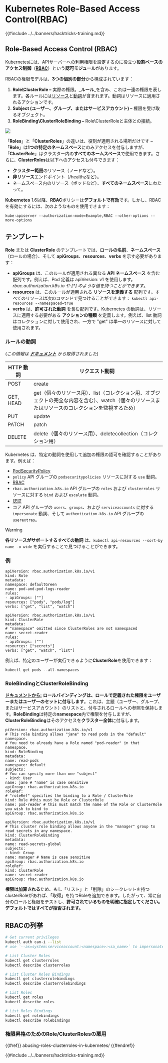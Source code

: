 # Kubernetes Role-Based Access Control(RBAC)

{{#include ../../banners/hacktricks-training.md}}

## Role-Based Access Control (RBAC)

Kubernetesには、APIサーバーへの利用権限を設定するのに役立つ**役割ベースのアクセス制御**（[**RBAC**](https://kubernetes.io/docs/reference/access-authn-authz/rbac/)）という**認可モジュール**があります。

RBACの権限モデルは、**3つの個別の部分**から構成されています：

1. **Role\ClusterRole ­–** 実際の権限。_**ルール**_を含み、これは一連の権限を表します。各ルールには[リソース](https://kubernetes.io/docs/reference/kubectl/overview/#resource-types)と[動詞](https://kubernetes.io/docs/reference/access-authn-authz/authorization/#determine-the-request-verb)が含まれます。動詞はリソースに適用されるアクションです。
2. **Subject (ユーザー、グループ、またはサービスアカウント) –** 権限を受け取るオブジェクト。
3. **RoleBinding\ClusterRoleBinding –** Role\ClusterRoleと主体との接続。

![](https://www.cyberark.com/wp-content/uploads/2018/12/rolebiding_serviceaccount_and_role-1024x551.png)

「**Roles**」と「**ClusterRoles**」の違いは、役割が適用される場所だけです – 「**Role**」は**1つの特定のネームスペース**にのみアクセスを付与しますが、「**ClusterRole**」はクラスター内の**すべてのネームスペース**で使用できます。さらに、**ClusterRoles**は以下へのアクセスも付与できます：

- **クラスター範囲**のリソース（ノードなど）。
- **非リソース**エンドポイント（/healthzなど）。
- ネームスペース内のリソース（ポッドなど）、**すべてのネームスペース**にわたって。

**Kubernetes** 1.6以降、**RBAC**ポリシーは**デフォルトで有効**です。しかし、RBACを有効にするには、次のようなものを使用できます：
```
kube-apiserver --authorization-mode=Example,RBAC --other-options --more-options
```
## テンプレート

**Role** または **ClusterRole** のテンプレートでは、**ロールの名前**、**ネームスペース**（ロールの場合）、そして **apiGroups**、**resources**、**verbs** を示す必要があります：

- **apiGroups** は、このルールが適用される異なる **API ネームスペース** を含む配列です。例えば、Pod 定義は apiVersion: v1 を使用します。_rbac.authorization.k8s.io や \[\*] のような値を持つことができます_。
- **resources** は、このルールが適用される **リソースを定義する** 配列です。すべてのリソースは次のコマンドで見つけることができます： `kubectl api-resources --namespaced=true`
- **verbs** は、**許可された動詞** を含む配列です。Kubernetes の動詞は、リソースに適用する必要がある **アクションの種類** を定義します。例えば、list 動詞はコレクションに対して使用され、一方で "get" は単一のリソースに対して使用されます。

### ルールの動詞

(_この情報は_ [_**ドキュメント**_](https://kubernetes.io/docs/reference/access-authn-authz/authorization/#determine-the-request-verb) _から取得されました_)

| HTTP 動詞 | リクエスト動詞                                                                                                                                                  |
| --------- | ------------------------------------------------------------------------------------------------------------------------------------------------------------- |
| POST      | create                                                                                                                                                        |
| GET, HEAD | get（個々のリソース用）、list（コレクション用、オブジェクトの完全な内容を含む）、watch（個々のリソースまたはリソースのコレクションを監視するため） |
| PUT       | update                                                                                                                                                        |
| PATCH     | patch                                                                                                                                                         |
| DELETE    | delete（個々のリソース用）、deletecollection（コレクション用）                                                                                         |

Kubernetes は、特定の動詞を使用して追加の権限の認可を確認することがあります。例えば：

- [PodSecurityPolicy](https://kubernetes.io/docs/concepts/policy/pod-security-policy/)
- `policy` API グループの `podsecuritypolicies` リソースに対する `use` 動詞。
- [RBAC](https://kubernetes.io/docs/reference/access-authn-authz/rbac/#privilege-escalation-prevention-and-bootstrapping)
- `rbac.authorization.k8s.io` API グループの `roles` および `clusterroles` リソースに対する `bind` および `escalate` 動詞。
- [認証](https://kubernetes.io/docs/reference/access-authn-authz/authentication/)
- コア API グループの `users`、`groups`、および `serviceaccounts` に対する `impersonate` 動詞、そして `authentication.k8s.io` API グループの `userextras`。

> [!WARNING]
> **各リソースがサポートするすべての動詞** は、`kubectl api-resources --sort-by name -o wide` を実行することで見つけることができます。

### 例
```yaml:Role
apiVersion: rbac.authorization.k8s.io/v1
kind: Role
metadata:
namespace: defaultGreen
name: pod-and-pod-logs-reader
rules:
- apiGroups: [""]
resources: ["pods", "pods/log"]
verbs: ["get", "list", "watch"]
```

```yaml:ClusterRole
apiVersion: rbac.authorization.k8s.io/v1
kind: ClusterRole
metadata:
# "namespace" omitted since ClusterRoles are not namespaced
name: secret-reader
rules:
- apiGroups: [""]
resources: ["secrets"]
verbs: ["get", "watch", "list"]
```
例えば、特定のユーザーが実行できるように**ClusterRole**を使用できます：
```
kubectl get pods --all-namespaces
```
### **RoleBindingとClusterRoleBinding**

[**ドキュメントから:**](https://kubernetes.io/docs/reference/access-authn-authz/rbac/#rolebinding-and-clusterrolebinding) **ロールバインディングは、ロールで定義された権限をユーザーまたはユーザーのセットに付与します**。これは、主題（ユーザー、グループ、またはサービスアカウント）のリストと、付与されるロールへの参照を保持します。**RoleBinding**は特定の**namespace**内で権限を付与しますが、**ClusterRoleBinding**はそのアクセスを**クラスター全体**に付与します。
```yaml:RoleBinding
piVersion: rbac.authorization.k8s.io/v1
# This role binding allows "jane" to read pods in the "default" namespace.
# You need to already have a Role named "pod-reader" in that namespace.
kind: RoleBinding
metadata:
name: read-pods
namespace: default
subjects:
# You can specify more than one "subject"
- kind: User
name: jane # "name" is case sensitive
apiGroup: rbac.authorization.k8s.io
roleRef:
# "roleRef" specifies the binding to a Role / ClusterRole
kind: Role #this must be Role or ClusterRole
name: pod-reader # this must match the name of the Role or ClusterRole you wish to bind to
apiGroup: rbac.authorization.k8s.io
```

```yaml:ClusterRoleBinding
apiVersion: rbac.authorization.k8s.io/v1
# This cluster role binding allows anyone in the "manager" group to read secrets in any namespace.
kind: ClusterRoleBinding
metadata:
name: read-secrets-global
subjects:
- kind: Group
name: manager # Name is case sensitive
apiGroup: rbac.authorization.k8s.io
roleRef:
kind: ClusterRole
name: secret-reader
apiGroup: rbac.authorization.k8s.io
```
**権限は加算される**ため、もし「リスト」と「削除」のシークレットを持つclusterRoleがあれば、「取得」を持つRoleを追加できます。したがって、常に自分のロールと権限をテストし、**許可されているものを明確に指定してください。デフォルトではすべてが拒否されます。**

## **RBACの列挙**
```bash
# Get current privileges
kubectl auth can-i --list
# use `--as=system:serviceaccount:<namespace>:<sa_name>` to impersonate a service account

# List Cluster Roles
kubectl get clusterroles
kubectl describe clusterroles

# List Cluster Roles Bindings
kubectl get clusterrolebindings
kubectl describe clusterrolebindings

# List Roles
kubectl get roles
kubectl describe roles

# List Roles Bindings
kubectl get rolebindings
kubectl describe rolebindings
```
### 権限昇格のためのRole/ClusterRolesの悪用

{{#ref}}
abusing-roles-clusterroles-in-kubernetes/
{{#endref}}

{{#include ../../banners/hacktricks-training.md}}
